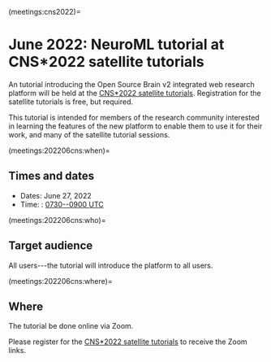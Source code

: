 (meetings:cns2022)=
# June 2022: NeuroML tutorial at CNS*2022 satellite tutorials

An tutorial introducing the Open Source Brain v2 integrated web research platform will be held at the [CNS*2022 satellite tutorials](https://ocns.github.io/SoftwareWG/pages/software-wg-satellite-tutorials-at-cns-2022.html).
Registration for the satellite tutorials is free, but required.

This tutorial is intended for members of the research community interested in learning the features of the new platform to enable them to use it for their work, and many of the satellite tutorial sessions.

(meetings:202206cns:when)=
## Times and dates

- Dates: June 27, 2022
- Time: : [0730--0900 UTC](https://www.timeanddate.com/worldclock/fixedtime.html?iso=20220627T0730)


(meetings:202206cns:who)=
## Target audience

All users---the tutorial will introduce the platform to all users.

(meetings:202206cns:where)=
## Where

The tutorial be done online via Zoom.

Please register for the [CNS*2022 satellite tutorials](https://ocns.github.io/SoftwareWG/pages/software-wg-satellite-tutorials-at-cns-2022.html) to receive the Zoom links.

